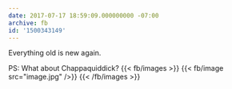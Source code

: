 ```yaml
---
date: 2017-07-17 18:59:09.000000000 -07:00
archive: fb
id: '1500343149'
---
```


Everything old is new again.

PS: What about Chappaquiddick?
{{< fb/images >}}
{{< fb/image src="image.jpg" />}}
{{< /fb/images >}}
